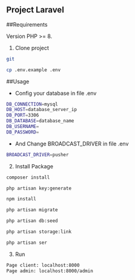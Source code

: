 ## Project Laravel

##Requirements

Version PHP >= 8.

1. Clone project
``` bash
git 

cp .env.example .env
```

##Usage
- Config your database in file .env
``` bash
DB_CONNECTION=mysql
DB_HOST=database_server_ip
DB_PORT=3306
DB_DATABASE=database_name
DB_USERNAME=
DB_PASSWORD=
```

- And Change BROADCAST_DRIVER in file .env
``` bash
BROADCAST_DRIVER=pusher
```

2. Install Package
``` bash
composer install

php artisan key:generate

npm install

php artisan migrate

php artisan db:seed

php artisan storage:link

php artisan ser
```

3. Run
``` bash
Page client: localhost:8000
Page admin: localhost:8000/admin
```